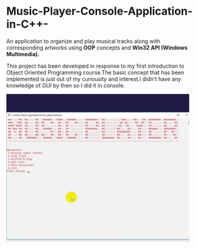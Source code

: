 # Music-Player-Console-Application-in-C++-
An application to organize and play musical tracks along with corresponding artworks using **OOP** concepts and **Win32 API (Windows Multimedia).**

This project has been developed in response to my first introduction to Object Oriented Programming course.The basic concept that has been implemented is just out of my curiousity and interest.I didn't have any knowledge of GUI by then so I did it in console.

![music player app showing artworks](mp_demoGif.gif)
